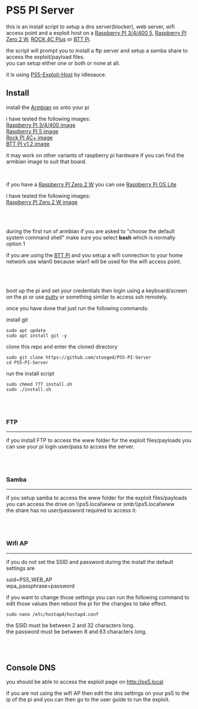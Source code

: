 # PS5 PI Server


this is an install script to setup a dns server(blocker), web server, wifi access point and a exploit host on a <a href=https://www.raspberrypi.com/products/>Raspberry PI 3/4/400 5</a>, <a href=https://www.raspberrypi.com/products/raspberry-pi-zero-2-w/>Raspberry PI Zero 2 W</a>, <a href=https://wiki.radxa.com/Rock4/4cplus>ROCK 4C Plus</a> or <a href=https://biqu.equipment/en-au/products/bigtreetech-btt-pi-v1-2>BTT Pi</a>.<br>

the script will prompt you to install a ftp server and setup a samba share to access the exploit/payload files.<br>
you can setup either one or both or none at all.<br>


it is using <a href=https://github.com/idlesauce/PS5-Exploit-Host>PS5-Exploit-Host</a> by idlesauce.


## Install

install the <a href="https://www.armbian.com/download/?device_support=Standard%20support">Armbian</a> os onto your pi

i have tested the following images:<br>
<a href=https://redirect.armbian.com/region/NA/rpi4b/Bookworm_current>Raspberry PI 3/4/400 image</a><br>
<a href=https://redirect.armbian.com/region/NA/rpi5b/Bookworm_current>Raspberry PI 5 image</a><br>
<a href=https://au.sbcmirror.org/armbian/dl/rockpi-4cplus/archive/Armbian_23.11.1_Rockpi-4cplus_bookworm_current_6.1.63.img.xz>Rock PI 4C+ image</a><br>
<a href=https://redirect.armbian.com/bigtreetech-cb1/Bookworm_legacy_minimal>BTT PI v1.2 image</a><br>

it may work on other variants of raspberry pi hardware if you can find the armbian image to suit that board.

<br>

if you have a <a href=https://www.raspberrypi.com/products/raspberry-pi-zero-2-w/>Raspberry PI Zero 2 W</a> you can use <a href=https://www.raspberrypi.com/software/operating-systems/>Raspberry Pi OS Lite</a>

i have tested the following images:<br>
<a href=https://downloads.raspberrypi.com/raspios_lite_arm64/images/raspios_lite_arm64-2023-12-11/2023-12-11-raspios-bookworm-arm64-lite.img.xz>Raspberry PI Zero 2 W image</a><br>

<br>
<br>

during the first run of armbian if you are asked to "choose the default system command shell" make sure you select <b>bash</b> which is normally option 1

if you are using the <a href=https://biqu.equipment/en-au/products/bigtreetech-btt-pi-v1-2>BTT Pi</a> and you setup a wifi connection to your home network use wlan0 because wlan1 will be used for the wifi access point.

<br><br>

boot up the pi and set your credentials then login using a keyboard/screen on the pi or use <a href=http://putty.org>putty</a> or something similar to access ssh remotely.


once you have done that just run the following commands:
<br>

install git

```
sudo apt update
sudo apt install git -y
```


clone this repo and enter the cloned directory

```
sudo git clone https://github.com/stooged/PS5-PI-Server
cd PS5-PI-Server
```


run the install script

```
sudo chmod 777 install.sh
sudo ./install.sh

```


<br><br>



### FTP
<hr>

if you install FTP to access the www folder for the exploit files/payloads you can use your pi login user/pass to access the server.<br>

<br><br>


### Samba
<hr>

if you setup samba to access the www folder for the exploit files/payloads you can access the drive on \\\ps5.local\www or smb:\\\ps5.local\www<br>
the share has no user/password required to access it.

<br><br>


### Wifi AP
<hr>

if you do not set the SSID and password during the install the default settings are<br>

ssid=PS5_WEB_AP<br>
wpa_passphrase=password<br>

if you want to change those settings you can run the following command to edit those values then reboot the pi for the changes to take effect.


```
sudo nano /etc/hostapd/hostapd.conf
```

the SSID must be between 2 and 32 characters long.<br>
the password must be between 8 and 63 characters long.

<br><br>


## Console DNS

you should be able to access the exploit page on http://ps5.local

if you are not using the wifi AP then edit the dns settings on your ps5 to the ip of the pi and you can then go to the user guide to run the exploit.

